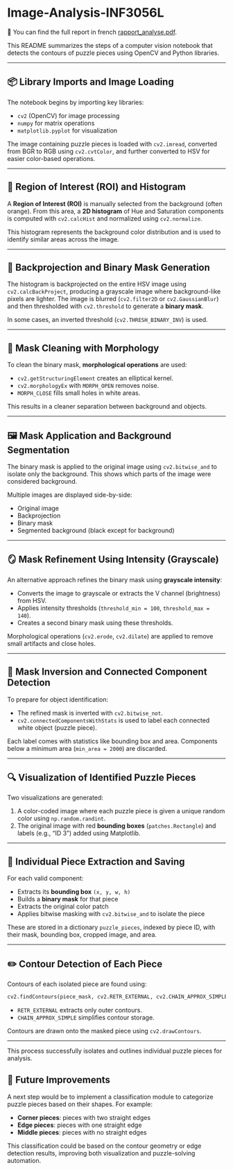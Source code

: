 # Image-Analysis-INF3056L

📄 You can find the full report in french [rapport_analyse.pdf](rapport_analyse.pdf).


This README summarizes the steps of a computer vision notebook that detects the contours of puzzle pieces using OpenCV and Python libraries.

---

## 📦 Library Imports and Image Loading

The notebook begins by importing key libraries:
- `cv2` (OpenCV) for image processing
- `numpy` for matrix operations
- `matplotlib.pyplot` for visualization

The image containing puzzle pieces is loaded with `cv2.imread`, converted from BGR to RGB using `cv2.cvtColor`, and further converted to HSV for easier color-based operations.

---

## 🧭 Region of Interest (ROI) and Histogram

A **Region of Interest (ROI)** is manually selected from the background (often orange). From this area, a **2D histogram** of Hue and Saturation components is computed with `cv2.calcHist` and normalized using `cv2.normalize`.

This histogram represents the background color distribution and is used to identify similar areas across the image.

---

## 🎯 Backprojection and Binary Mask Generation

The histogram is backprojected on the entire HSV image using `cv2.calcBackProject`, producing a grayscale image where background-like pixels are lighter. The image is blurred (`cv2.filter2D` or `cv2.GaussianBlur`) and then thresholded with `cv2.threshold` to generate a **binary mask**.

In some cases, an inverted threshold (`cv2.THRESH_BINARY_INV`) is used.

---

## 🧼 Mask Cleaning with Morphology

To clean the binary mask, **morphological operations** are used:
- `cv2.getStructuringElement` creates an elliptical kernel.
- `cv2.morphologyEx` with `MORPH_OPEN` removes noise.
- `MORPH_CLOSE` fills small holes in white areas.

This results in a cleaner separation between background and objects.

---

## 🖼️ Mask Application and Background Segmentation

The binary mask is applied to the original image using `cv2.bitwise_and` to isolate only the background. This shows which parts of the image were considered background.

Multiple images are displayed side-by-side:
- Original image
- Backprojection
- Binary mask
- Segmented background (black except for background)

---

## 🪞 Mask Refinement Using Intensity (Grayscale)

An alternative approach refines the binary mask using **grayscale intensity**:
- Converts the image to grayscale or extracts the V channel (brightness) from HSV.
- Applies intensity thresholds (`threshold_min = 100`, `threshold_max = 140`).
- Creates a second binary mask using these thresholds.

Morphological operations (`cv2.erode`, `cv2.dilate`) are applied to remove small artifacts and close holes.

---

## 🔁 Mask Inversion and Connected Component Detection

To prepare for object identification:
- The refined mask is inverted with `cv2.bitwise_not`.
- `cv2.connectedComponentsWithStats` is used to label each connected white object (puzzle piece).

Each label comes with statistics like bounding box and area. Components below a minimum area (`min_area = 2000`) are discarded.

---

## 🔍 Visualization of Identified Puzzle Pieces

Two visualizations are generated:
1. A color-coded image where each puzzle piece is given a unique random color using `np.random.randint`.
2. The original image with red **bounding boxes** (`patches.Rectangle`) and labels (e.g., “ID 3”) added using Matplotlib.

---

## 💾 Individual Piece Extraction and Saving

For each valid component:
- Extracts its **bounding box** `(x, y, w, h)`
- Builds a **binary mask** for that piece
- Extracts the original color patch
- Applies bitwise masking with `cv2.bitwise_and` to isolate the piece

These are stored in a dictionary `puzzle_pieces`, indexed by piece ID, with their mask, bounding box, cropped image, and area.

---

## ✏️ Contour Detection of Each Piece

Contours of each isolated piece are found using:
```python
cv2.findContours(piece_mask, cv2.RETR_EXTERNAL, cv2.CHAIN_APPROX_SIMPLE)
```
- `RETR_EXTERNAL` extracts only outer contours.
- `CHAIN_APPROX_SIMPLE` simplifies contour storage.

Contours are drawn onto the masked piece using `cv2.drawContours`.

---

This process successfully isolates and outlines individual puzzle pieces for analysis.

## 🚀 Future Improvements

A next step would be to implement a classification module to categorize puzzle pieces based on their shapes. For example:

- **Corner pieces**: pieces with two straight edges
- **Edge pieces**: pieces with one straight edge
- **Middle pieces**: pieces with no straight edges

This classification could be based on the contour geometry or edge detection results, improving both visualization and puzzle-solving automation.



